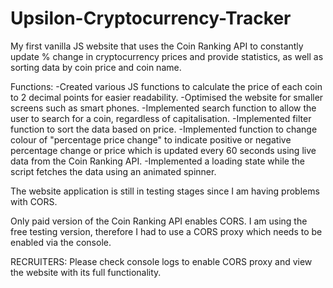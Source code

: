 # Upsilon-Cryptocurrency-Tracker

My first vanilla JS website that uses the Coin Ranking API to constantly update % change in cryptocurrency prices and provide statistics, as well as sorting data by coin price and
coin name.

Functions:
  -Created various JS functions to calculate the price of each coin to 2 decimal points for easier readability. 
  -Optimised the website for smaller screens such as smart phones. 
  -Implemented search function to allow the user to search for a coin, regardless of capitalisation.
  -Implemented filter function to sort the data based on price.
  -Implemented function to change colour of "percentage price change" to indicate positive or negative percentage change or price which is updated every 60 seconds using live data    from the Coin Ranking API.
  -Implemented a loading state while the script fetches the data using an animated spinner.

The website application is still in testing stages since I am having problems with CORS.

Only paid version of the Coin Ranking API enables CORS. I am using the free testing version, therefore I had to use a CORS proxy which needs to be enabled via the console. 

RECRUITERS:
Please check console logs to enable CORS proxy and view the website with its full functionality.
